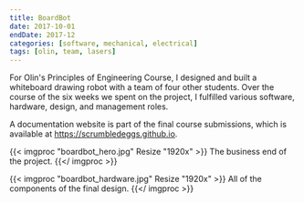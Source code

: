 ```yaml
---
title: BoardBot
date: 2017-10-01
endDate: 2017-12
categories: [software, mechanical, electrical]
tags: [olin, team, lasers]
---
```


For Olin's Principles of Engineering Course, I designed and built a whiteboard
drawing robot with a team of four other students. Over the course of the six
weeks we spent on the project, I fulfilled various software, hardware, design,
and management roles.

A documentation website is part of the final course submissions, which is
available at <https://scrumbledeggs.github.io>.

{{< imgproc "boardbot_hero.jpg" Resize "1920x" >}}
  The business end of the project.
{{</ imgproc >}}

{{< imgproc "boardbot_hardware.jpg" Resize "1920x" >}}
  All of the components of the final design.
{{</ imgproc >}}